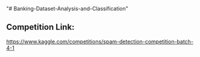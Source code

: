 "# Banking-Dataset-Analysis-and-Classification" 
## Competition Link:

https://www.kaggle.com/competitions/spam-detection-competition-batch-4-1